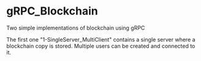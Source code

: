 # gRPC_Blockchain
Two simple implementations of blockchain using gRPC

The first one "1-SingleServer_MultiClient" contains a single server where a blockchain copy is stored. Multiple users can be created and connected to it.
